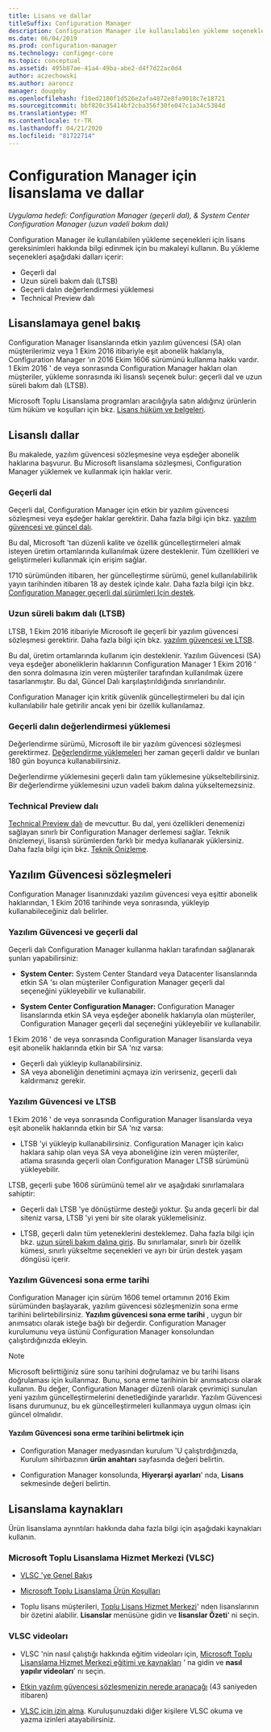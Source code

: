 ```yaml
---
title: Lisans ve dallar
titleSuffix: Configuration Manager
description: Configuration Manager ile kullanılabilen yükleme seçenekleri için lisans gereksinimleri hakkında bilgi edinin
ms.date: 06/04/2019
ms.prod: configuration-manager
ms.technology: configmgr-core
ms.topic: conceptual
ms.assetid: 495b87ae-41a4-49ba-abe2-d4f7d22ac0d4
author: aczechowski
ms.author: aaroncz
manager: dougeby
ms.openlocfilehash: f18ed2180f1d526e2afa4872e8fa9018c7e18721
ms.sourcegitcommit: bbf820c35414bf2cba356f30fe047c1a34c5384d
ms.translationtype: MT
ms.contentlocale: tr-TR
ms.lasthandoff: 04/21/2020
ms.locfileid: "81722714"
---
```

# <a name="licensing-and-branches-for-configuration-manager"></a>Configuration Manager için lisanslama ve dallar

*Uygulama hedefi: Configuration Manager (geçerli dal), & System Center Configuration Manager (uzun vadeli bakım dalı)*

Configuration Manager ile kullanılabilen yükleme seçenekleri için lisans gereksinimleri hakkında bilgi edinmek için bu makaleyi kullanın. Bu yükleme seçenekleri aşağıdaki dalları içerir:

- Geçerli dal
- Uzun süreli bakım dalı (LTSB)
- Geçerli dalın değerlendirmesi yüklemesi
- Technical Preview dalı

## <a name="licensing-overview"></a>Lisanslamaya genel bakış

Configuration Manager lisanslarında etkin yazılım güvencesi (SA) olan müşterilerimiz veya 1 Ekim 2016 itibariyle eşit abonelik haklarıyla, Configuration Manager 'ın 2016 Ekim 1606 sürümünü kullanma hakkı vardır. 1 Ekim 2016 ' de veya sonrasında Configuration Manager hakları olan müşteriler, yükleme sonrasında iki lisanslı seçenek bulur: geçerli dal ve uzun süreli bakım dalı (LTSB).

Microsoft Toplu Lisanslama programları aracılığıyla satın aldığınız ürünlerin tüm hüküm ve koşulları için bkz. [Lisans hüküm ve belgeleri](https://go.microsoft.com/fwlink/?LinkId=800052).


## <a name="licensed-branches"></a>Lisanslı dallar

Bu makalede, yazılım güvencesi sözleşmesine veya eşdeğer abonelik haklarına başvurur. Bu Microsoft lisanslama sözleşmesi, Configuration Manager yüklemek ve kullanmak için haklar verir.

### <a name="current-branch"></a>Geçerli dal

Geçerli dal, Configuration Manager için etkin bir yazılım güvencesi sözleşmesi veya eşdeğer haklar gerektirir. Daha fazla bilgi için bkz. [yazılım güvencesi ve güncel dalı](#software-assurance-and-the-current-branch).

Bu dal, Microsoft 'tan düzenli kalite ve özellik güncelleştirmeleri almak isteyen üretim ortamlarında kullanılmak üzere desteklenir. Tüm özellikleri ve geliştirmeleri kullanmak için erişim sağlar.

1710 sürümünden itibaren, her güncelleştirme sürümü, genel kullanılabilirlik yayın tarihinden itibaren 18 ay destek içinde kalır. Daha fazla bilgi için bkz. [Configuration Manager geçerli dal sürümleri Için destek](../servers/manage/current-branch-versions-supported.md).

### <a name="long-term-servicing-branch-ltsb"></a>Uzun süreli bakım dalı (LTSB)

LTSB, 1 Ekim 2016 itibariyle Microsoft ile geçerli bir yazılım güvencesi sözleşmesi gerektirir. Daha fazla bilgi için bkz. [yazılım güvencesi ve LTSB](#software-assurance-and-the-ltsb).

Bu dal, üretim ortamlarında kullanım için desteklenir. Yazılım Güvencesi (SA) veya eşdeğer aboneliklerin haklarının Configuration Manager 1 Ekim 2016 ' den sonra dolmasına izin veren müşteriler tarafından kullanılmak üzere tasarlanmıştır. Bu dal, Güncel Dalı karşılaştırıldığında sınırlandırılır.

Configuration Manager için kritik güvenlik güncelleştirmeleri bu dal için kullanılabilir hale getirilir ancak yeni bir özellik kullanılamaz.

### <a name="evaluation-installation-of-the-current-branch"></a>Geçerli dalın değerlendirmesi yüklemesi

Değerlendirme sürümü, Microsoft ile bir yazılım güvencesi sözleşmesi gerektirmez. [Değerlendirme yüklemeleri](https://www.microsoft.com/evalcenter/evaluate-system-center-configuration-manager-and-endpoint-protection) her zaman geçerli daldır ve bunları 180 gün boyunca kullanabilirsiniz.

Değerlendirme yüklemesini geçerli dalın tam yüklemesine yükseltebilirsiniz. Bir değerlendirme yüklemesini uzun vadeli bakım dalına yükseltemezsiniz.

### <a name="technical-preview-branch"></a>Technical Preview dalı

[Technical Preview dalı](https://www.microsoft.com/evalcenter/evaluate-system-center-configuration-manager-and-endpoint-protection-technical-preview) de mevcuttur. Bu dal, yeni özellikleri denemenizi sağlayan sınırlı bir Configuration Manager derlemesi sağlar. Teknik önizlemeyi, lisanslı sürümlerden farklı bir medya kullanarak yüklersiniz. Daha fazla bilgi için bkz. [Teknik Önizleme](../get-started/technical-preview.md).


## <a name="software-assurance-agreements"></a>Yazılım Güvencesi sözleşmeleri

Configuration Manager lisanınızdaki yazılım güvencesi veya eşittir abonelik haklarından, 1 Ekim 2016 tarihinde veya sonrasında, yükleyip kullanabileceğiniz dalı belirler.

### <a name="software-assurance-and-the-current-branch"></a>Yazılım Güvencesi ve geçerli dal

Geçerli dalı Configuration Manager kullanma hakları tarafından sağlanarak şunları yapabilirsiniz:

- **System Center:** System Center Standard veya Datacenter lisanslarında etkin SA 'sı olan müşteriler Configuration Manager geçerli dal seçeneğini yükleyebilir ve kullanabilir.

- **System Center Configuration Manager:** Configuration Manager lisanslarında etkin SA veya eşdeğer abonelik haklarıyla olan müşteriler, Configuration Manager geçerli dal seçeneğini yükleyebilir ve kullanabilir.

1 Ekim 2016 ' de veya sonrasında Configuration Manager lisanslarda veya eşit abonelik haklarında etkin bir SA 'nız varsa:

- Geçerli dalı yükleyip kullanabilirsiniz.
- SA veya aboneliğin denetimini açmaya izin verirseniz, geçerli dalı kaldırmanız gerekir.

### <a name="software-assurance-and-the-ltsb"></a>Yazılım Güvencesi ve LTSB

1 Ekim 2016 ' de veya sonrasında Configuration Manager lisanslarda veya eşit abonelik haklarında etkin bir SA 'nız varsa:

- LTSB 'yi yükleyip kullanabilirsiniz. Configuration Manager için kalıcı haklara sahip olan veya SA veya aboneliğine izin veren müşteriler, atlama sırasında geçerli olan Configuration Manager LTSB sürümünü yükleyebilir.

LTSB, geçerli şube 1606 sürümünü temel alır ve aşağıdaki sınırlamalara sahiptir:

- Geçerli dalı LTSB 'ye dönüştürme desteği yoktur. Şu anda geçerli bir dal siteniz varsa, LTSB 'yi yeni bir site olarak yüklemelisiniz.  

- LTSB, geçerli dalın tüm yeteneklerini desteklemez. Daha fazla bilgi için bkz. [uzun süreli bakım dalına giriş](introduction-to-the-ltsb.md). Bu sınırlamalar, sınırlı bir özellik kümesi, sınırlı yükseltme seçenekleri ve ayrı bir ürün destek yaşam döngüsü içerir.  

### <a name="software-assurance-expiration-date"></a>Yazılım Güvencesi sona erme tarihi

Configuration Manager için sürüm 1606 temel ortamının 2016 Ekim sürümünden başlayarak, yazılım güvencesi sözleşmenizin sona erme tarihini belirtebilirsiniz. **Yazılım güvencesi sona erme tarihi** , uygun bir anımsatıcı olarak isteğe bağlı bir değerdir. Configuration Manager kurulumunu veya üstünü Configuration Manager konsolundan çalıştırdığınızda ekleyin.

> [!NOTE]
> Microsoft belirttiğiniz süre sonu tarihini doğrulamaz ve bu tarihi lisans doğrulaması için kullanmaz. Bunu, sona erme tarihinin bir anımsatıcısı olarak kullanın. Bu değer, Configuration Manager düzenli olarak çevrimiçi sunulan yeni yazılım güncelleştirmelerini denetlediğinde yararlıdır. Yazılım Güvencesi lisans durumunuz, bu ek güncelleştirmeleri kullanmaya uygun olması için güncel olmalıdır.

#### <a name="to-specify-the-software-assurance-expiration-date"></a>Yazılım Güvencesi sona erme tarihini belirtmek için

- Configuration Manager medyasından kurulum 'U çalıştırdığınızda, Kurulum sihirbazının **ürün anahtarı** sayfasında değeri belirtin.

- Configuration Manager konsolunda, **Hiyerarşi ayarları**' nda, **Lisans** sekmesinde değeri belirtin.


## <a name="licensing-resources"></a>Lisanslama kaynakları

Ürün lisanslama ayrıntıları hakkında daha fazla bilgi için aşağıdaki kaynakları kullanın.

### <a name="microsoft-volume-licensing-service-center-vlsc"></a>Microsoft Toplu Lisanslama Hizmet Merkezi (VLSC)

- [VLSC 'ye Genel Bakış](https://www.microsoft.com/Licensing/existing-customer/vlsc-training-and-resources.aspx)

- [Microsoft Toplu Lisanslama Ürün Koşulları](https://go.microsoft.com/fwlink/?LinkId=800052)

- Toplu lisans müşterileri, [Toplu Lisans Hizmet Merkezi](https://www.microsoft.com/Licensing/servicecenter/default.aspx)' nden lisanslarının bir özetini alabilir. **Lisanslar** menüsüne gidin ve **lisanslar Özeti**' ni seçin.

### <a name="vlsc-videos"></a>VLSC videoları

- VLSC 'nin nasıl çalıştığı hakkında eğitim videoları için, [Microsoft Toplu Lisanslama Hizmet Merkezi eğitimi ve kaynakları](https://www.microsoft.com/licensing/existing-customer/vlsc-training-and-resources) ' na gidin ve **nasıl yapılır videoları**' nı seçin.

- [Etkin yazılım güvencesi sözleşmenizin nerede aranacağı](https://www.microsoft.com/showcase/video.aspx?uuid=fe1846cb-1d26-49fc-b064-57b25dcc31a0) (43 saniyeden itibaren)  

- [VLSC için izin alma](https://www.microsoft.com/showcase/video.aspx?uuid=ac4ed1ca-d0a9-43cd-89fa-74ccb555dec4). Kuruluşunuzdaki diğer kişilere VLSC okuma ve yazma izinleri atayabilirsiniz.

